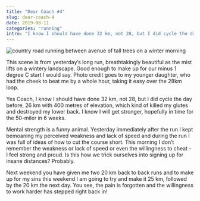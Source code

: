 ```yaml
---
title: "Dear Coach #4"
slug: dear-coach-4
date: 2019-08-11
categories: "running"
intro: "I know I should have done 32 km, not 28, but I did cycle the day before, 26 km with 400 metres of elevation, which kind of killed my glutes and destroyed my lower back. I know I will get stronger, hopefully in time for the 50-miler in 6 weeks."
---
```


<img src="https://res.cloudinary.com/dy6grlu8z/image/upload/c_scale,w_1237/v1565523374/cd12e8d493oydvp1yxxq.jpg" alt="country road running between avenue of tall trees on a winter morning"/>

This scene is from yesterday’s long run, breathtakingly beautiful as the mist lifts on a wintery landscape. Good enough to make up for our minus 1 degree C start I would say. Photo credit goes to my younger daughter, who had the cheek to beat me by a whole hour, taking it easy over the 28km loop.

Yes Coach, I know I should have done 32 km, not 28, but I did cycle the day before, 26 km with 400 metres of elevation, which kind of killed my glutes and destroyed my lower back. I know I will get stronger, hopefully in time for the 50-miler in 6 weeks.

Mental strength is a funny animal. Yesterday immediately after the run I kept bemoaning my perceived weakness and lack of speed and during the run I was full of ideas of how to cut the course short. This morning I don’t remember the weakness or lack of speed or even the willingness to cheat - I feel strong and proud. Is this how we trick ourselves into signing up for insane distances? Probably.

Next weekend you have given me two 20 km back to back runs and to make up for my sins this weekend I am going to try and make it 25 km, followed by the 20 km the next day. You see, the pain is forgotten and the willingness to work harder has stepped right back in!
